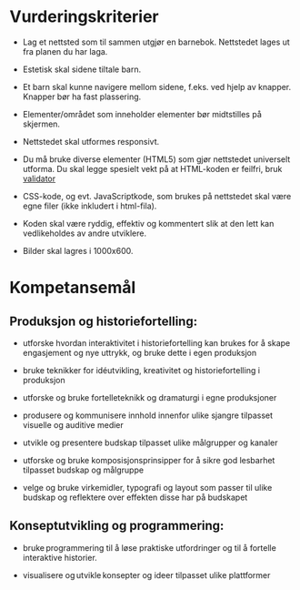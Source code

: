 # Vurderingskriterier

- Lag et nettsted som til sammen utgjør en barnebok. Nettstedet lages ut fra planen du har laga.

- Estetisk skal sidene tiltale barn. 
- Et barn skal kunne navigere mellom sidene, f.eks. ved hjelp av knapper. Knapper bør ha fast plassering.
- Elementer/området som inneholder elementer bør midtstilles på skjermen.
- Nettstedet skal utformes responsivt.
- Du må bruke diverse elementer (HTML5) som gjør nettstedet universelt utforma. Du skal legge spesielt vekt på at HTML-koden er feilfri, bruk [validator](https://validator.w3.org/)
- CSS-kode, og evt. JavaScriptkode, som brukes på nettstedet skal være egne filer (ikke inkludert i html-fila).
- Koden skal være ryddig, effektiv og kommentert slik at den lett kan vedlikeholdes av andre utviklere. 
- Bilder skal lagres i 1000x600.

# Kompetansemål

## Produksjon og historiefortelling: 
- utforske hvordan interaktivitet i historiefortelling kan brukes for å skape engasjement og nye uttrykk, og bruke dette i egen produksjon   

- bruke teknikker for idéutvikling, kreativitet og historiefortelling i produksjon  

- utforske og bruke fortelleteknikk og dramaturgi i egne produksjoner  

- produsere og kommunisere innhold innenfor ulike sjangre tilpasset visuelle og auditive medier  

- utvikle og presentere budskap tilpasset ulike målgrupper og kanaler  

- utforske og bruke komposisjonsprinsipper for å sikre god lesbarhet tilpasset budskap og målgruppe  

- velge og bruke virkemidler, typografi og layout som passer til ulike budskap og reflektere over effekten disse har på budskapet  

## Konseptutvikling og programmering: 

- bruke programmering til å løse praktiske utfordringer og til å fortelle interaktive historier.  

- visualisere og utvikle konsepter og ideer tilpasset ulike plattformer 

 